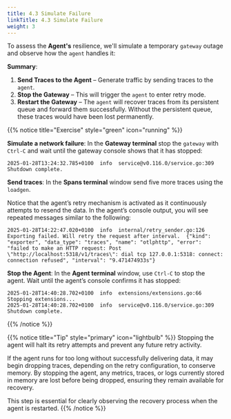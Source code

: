 ```yaml
---
title: 4.3 Simulate Failure
linkTitle: 4.3 Simulate Failure
weight: 3
---
```


To assess the **Agent's** resilience, we'll simulate a temporary `gateway` outage and observe how the `agent` handles it:

**Summary**:

1. **Send Traces to the Agent** – Generate traffic by sending traces to the `agent`.
2. **Stop the Gateway** – This will trigger the `agent` to enter retry mode.
3. **Restart the Gateway** – The `agent` will recover traces from its persistent queue and forward them successfully. Without the persistent queue, these traces would have been lost permanently.

{{% notice title="Exercise" style="green" icon="running" %}}

**Simulate a network failure**: In the **Gateway terminal** stop the `gateway` with `Ctrl-C` and wait until the gateway console shows that it has stopped:

```text
2025-01-28T13:24:32.785+0100  info  service@v0.116.0/service.go:309  Shutdown complete.
```

**Send traces**: In the **Spans terminal** window send five more traces using the `loadgen`.

Notice that the agent’s retry mechanism is activated as it continuously attempts to resend the data. In the agent’s console output, you will see repeated messages similar to the following:

```text
2025-01-28T14:22:47.020+0100  info  internal/retry_sender.go:126  Exporting failed. Will retry the request after interval.  {"kind": "exporter", "data_type": "traces", "name": "otlphttp", "error": "failed to make an HTTP request: Post \"http://localhost:5318/v1/traces\": dial tcp 127.0.0.1:5318: connect: connection refused", "interval": "9.471474933s"}
```

**Stop the Agent**: In the **Agent terminal** window, use `Ctrl-C` to stop the agent. Wait until the agent’s console confirms it has stopped:

```text
2025-01-28T14:40:28.702+0100  info  extensions/extensions.go:66  Stopping extensions...
2025-01-28T14:40:28.702+0100  info  service@v0.116.0/service.go:309  Shutdown complete.
```

{{% /notice %}}

{{% notice title="Tip" style="primary" icon="lightbulb" %}}
Stopping the agent will halt its retry attempts and prevent any future retry activity.

If the agent runs for too long without successfully delivering data, it may begin dropping traces, depending on the retry configuration, to conserve memory. By stopping the agent, any metrics, traces, or logs currently stored in memory are lost before being dropped, ensuring they remain available for recovery.

This step is essential for clearly observing the recovery process when the agent is restarted.
{{% /notice %}}
